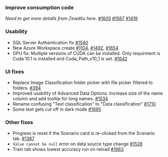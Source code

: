 ### Improve consumption code 
_Need to get more details from Zewditu here._ [#1605](https://github.com/dotnet/machinelearning-modelbuilder/issues/1605) [#1567](https://github.com/dotnet/machinelearning-modelbuilder/issues/1567) [#1419](https://github.com/dotnet/machinelearning-modelbuilder/issues/1419)

### Usability 
- SQL Server Authentication fix [#1540](https://github.com/dotnet/machinelearning-modelbuilder/issues/1540)
- New Azure Workspace create [#1104](https://github.com/dotnet/machinelearning-modelbuilder/issues/1104), [#1492](https://github.com/dotnet/machinelearning-modelbuilder/issues/1492), [#1654](https://github.com/dotnet/machinelearning-modelbuilder/issues/1654)
- GPU fix: Multiple versions of CUDA can be installed. Only requirment is Cuda 10.1 is installed and Cuda_Path_v10_1 is set. [#1642](https://github.com/dotnet/machinelearning-modelbuilder/issues/1642)

### UI fixes
- Replace Image Classification folder picker with file picker filtered to folders. [#394](https://github.com/dotnet/machinelearning-modelbuilder/issues/394)
- Improved usability of Advanced Data Options. Increase size of the name column and add tooltip for long names. [#1534](https://github.com/dotnet/machinelearning-modelbuilder/issues/1534)
- Rename confusing "Text classification" to "Data classification" [#1710](https://github.com/dotnet/machinelearning-modelbuilder/issues/1710)
- Some text gets cut off in dark mode [#1695](https://github.com/dotnet/machinelearning-modelbuilder/issues/1695)

### Other fixes
- Progress is reset if the Scenario card is re-clicked from the Scenario tab. [#1387](https://github.com/dotnet/machinelearning-modelbuilder/issues/1387)
- `Value cannot be null` error on data source type change [#1528](https://github.com/dotnet/machinelearning-modelbuilder/issues/1528)
- Train tab shows lowest accuracy run on reload [#1663](https://github.com/dotnet/machinelearning-modelbuilder/issues/1663)
